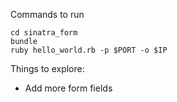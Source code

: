 Commands to run

    cd sinatra_form
    bundle
    ruby hello_world.rb -p $PORT -o $IP

Things to explore:
* Add more form fields
